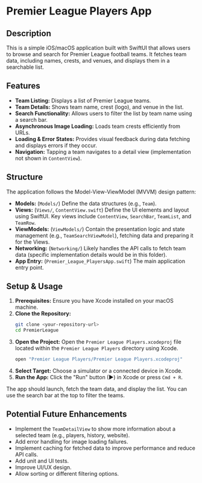 # Premier League Players App

## Description

This is a simple iOS/macOS application built with SwiftUI that allows users to browse and search for Premier League football teams. It fetches team data, including names, crests, and venues, and displays them in a searchable list.

## Features

*   **Team Listing:** Displays a list of Premier League teams.
*   **Team Details:** Shows team name, crest (logo), and venue in the list.
*   **Search Functionality:** Allows users to filter the list by team name using a search bar.
*   **Asynchronous Image Loading:** Loads team crests efficiently from URLs.
*   **Loading & Error States:** Provides visual feedback during data fetching and displays errors if they occur.
*   **Navigation:** Tapping a team navigates to a detail view (implementation not shown in `ContentView`).

## Structure

The application follows the Model-View-ViewModel (MVVM) design pattern:

*   **Models:** (`Models/`) Define the data structures (e.g., `Team`).
*   **Views:** (`Views/`, `ContentView.swift`) Define the UI elements and layout using SwiftUI. Key views include `ContentView`, `SearchBar`, `TeamList`, and `TeamRow`.
*   **ViewModels:** (`ViewModels/`) Contain the presentation logic and state management (e.g., `TeamSearchViewModel`), fetching data and preparing it for the Views.
*   **Networking:** (`Networking/`) Likely handles the API calls to fetch team data (specific implementation details would be in this folder).
*   **App Entry:** (`Premier_League_PlayersApp.swift`) The main application entry point.

## Setup & Usage

1.  **Prerequisites:** Ensure you have Xcode installed on your macOS machine.
2.  **Clone the Repository:**
    ```bash
    git clone <your-repository-url>
    cd PremierLeague
    ```
3.  **Open the Project:** Open the `Premier League Players.xcodeproj` file located within the `Premier League Players` directory using Xcode.
    ```bash
    open "Premier League Players/Premier League Players.xcodeproj"
    ```
4.  **Select Target:** Choose a simulator or a connected device in Xcode.
5.  **Run the App:** Click the "Run" button (▶) in Xcode or press `Cmd + R`.

The app should launch, fetch the team data, and display the list. You can use the search bar at the top to filter the teams.

## Potential Future Enhancements

*   Implement the `TeamDetailView` to show more information about a selected team (e.g., players, history, website).
*   Add error handling for image loading failures.
*   Implement caching for fetched data to improve performance and reduce API calls.
*   Add unit and UI tests.
*   Improve UI/UX design.
*   Allow sorting or different filtering options. 